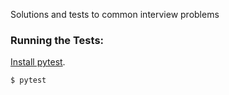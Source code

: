 Solutions and tests to common interview problems

### Running the Tests:

[Install pytest](https://docs.pytest.org/en/latest/getting-started.html).

```bash
$ pytest
```  
